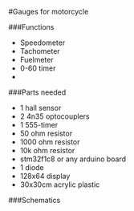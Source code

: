 #Gauges for motorcycle


###Functions

* Speedometer
* Tachometer
* Fuelmeter
* 0-60 timer
*

###Parts needed

* 1 hall sensor
* 2 4n35 optocouplers
* 1 555-timer
* 50 ohm resistor
* 1000 ohm resistor
* 10k ohm resistor
* stm32f1c8 or any arduino board
* 1 diode
* 128x64 display
* 30x30cm acrylic plastic

###Schematics

